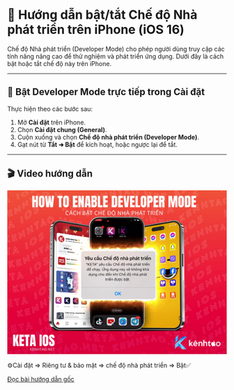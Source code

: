 # 📱 Hướng dẫn bật/tắt Chế độ Nhà phát triển trên iPhone (iOS 16)

Chế độ Nhà phát triển (Developer Mode) cho phép người dùng truy cập các tính năng nâng cao để thử nghiệm và phát triển ứng dụng. Dưới đây là cách bật hoặc tắt chế độ này trên iPhone.

---

## 🔧 Bật Developer Mode trực tiếp trong Cài đặt

Thực hiện theo các bước sau:

1. Mở **Cài đặt** trên iPhone.
2. Chọn **Cài đặt chung (General)**.
3. Cuộn xuống và chọn **Chế độ nhà phát triển (Developer Mode)**.
4. Gạt nút từ **Tắt ➜ Bật** để kích hoạt, hoặc ngược lại để tắt.

---

## 🎬 Video hướng dẫn

[![Xem video hướng dẫn](../../common/assets/video/DEVELOPEMODE.png)](https://youtu.be/E9ZXQF78lCo?si=zjluYBAcUPhWVLqw)

⚙️Cài đặt => Riêng tư & bảo mật => chế độ nhà phát triển => Bật✅

[Đọc bài hướng dẫn gốc](https://iosgods.com/topic/161257-ios-16171826-developer-mode-what-is-it-how-to-enable/)